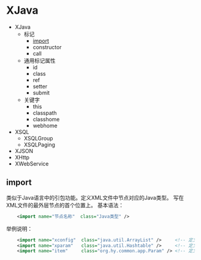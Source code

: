 # XJava



* XJava
	* 标记
		* [import](#import)
		* constructor
		* call
	* 通用标记属性
		* id
		* class
		* ref
		* setter
		* submit
	* 关键字
		* this
		* classpath
		* classhome
		* webhome
* XSQL
	* XSQLGroup
	* XSQLPaging
* XJSON
* XHttp
* XWebService



import
------
类似于Java语言中的引包功能。定义XML文件中节点对应的Java类型。
写在XML文件的最外层节点的首个位置上。
基本语法：
```xml
	<import name="节点名称"  class="Java类型" />
```
举例说明：
```xml
	<import name="xconfig"  class="java.util.ArrayList" />     <!-- 定义一个List集合的节点名称 -->
	<import name="xparam"   class="java.util.Hashtable" />     <!-- 定义一个Map集合的节点名称 -->
	<import name="item"     class="org.hy.common.app.Param" /> <!-- 定义一个自定义对象类型的节点名称 -->
```